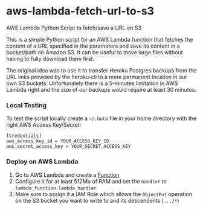 # aws-lambda-fetch-url-to-s3
AWS Lambda Python Script to fetch/save a URL on S3

This is a simple Python script for an AWS Lambda function that fetches the content of a URL specified in the parameters and save its content in a bucket/path on Amazon S3. It can be useful to move large files without having to fully download them first.

The original idea was to use it to transfer Heroku Postgres backups from the URL links provided by the heroku-cli to a more permanent location in our own S3 buckets. Unfortunately there is a 5-minutes limitation in AWS Lambda right and the size of our backups would require at least 30 minutes.

### Local Testing
To test the script locally create a `~/.boto` file in your home directory with the right AWS Access Key/Secret:

    [Credentials]
    aws_access_key_id = YOUR_ACCESS_KEY_ID
    aws_secret_access_key = YOUR_SECRET_ACCESS_KEY

### Deploy on AWS Lambda
1. Go to AWS Lambda and create a [Function](https://console.aws.amazon.com/lambda/home?region=us-east-1#/functions)
2. Configure it for at least 512Mb of RAM and set the `handler` to `lambda_function.lambda_handler`
3. Make sure to assign it a IAM Role which allows the `ObjectPut` operation on the S3 bucket you want to write to and its descendents (`.../*`)
